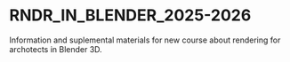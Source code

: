 # RNDR_IN_BLENDER_2025-2026
Information and suplemental materials for new course about rendering for archotects in Blender 3D.

